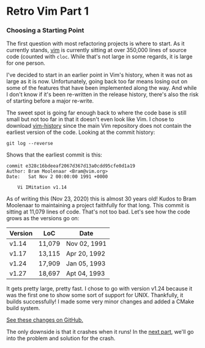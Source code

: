 Retro Vim Part 1
================

### Choosing a Starting Point

The first question with most refactoring projects is where to start.
As it currently stands, [vim](https://github.com/vim/vim) is currently
sitting at over 350,000 lines of source code (counted with `cloc`. While
that's not large in some regards, it is large for one person.

I've decided to start in an earlier point in Vim's history, when it was
not as large as it is now. Unfortunately, going back too far means losing
out on some of the features that have been implemented along the way. And
while I don't know if it's been re-written in the release history, there's
also the risk of starting before a major re-write.

The sweet spot is going far enough back to where the code base is still small
but not too far in that it doesn't even look like Vim. I chose to download
[vim-history](https://github.com/vim/vim-history) since the main Vim repository
does not contain the earliest version of the code. Looking at the commit history:

```
git log --reverse
```

Shows that the earliest commit is this:

```
commit e328c16bdeeaf2067d367d13a0cdd95cfe0d1a19
Author: Bram Moolenaar <Bram@vim.org>
Date:   Sat Nov 2 00:00:00 1991 +0000

    Vi IMitation v1.14
```

As of writing this (Nov 23, 2020) this is almost 30 years old!
Kudos to Bram Moolenaar to maintaining a project faithfully for that long.
This commit is sitting at 11,079 lines of code. That's not too bad. Let's
see how the code grows as the versions go on:

| Version | LoC    | Date         |
|---------|--------|--------------|
| v1.14   | 11,079 | Nov 02, 1991 |
| v1.17   | 13,115 | Apr 20, 1992 |
| v1.24   | 17,909 | Jan 05, 1993 |
| v1.27   | 18,697 | Apt 04, 1993 |

It gets pretty large, pretty fast. I chose to go with version v1.24 because
it was the first one to show some sort of support for UNIX. Thankfully, it
builds successfully! I made some very minor changes and added a CMake build system.

[See these changes on GitHub.](https://github.com/tay10r/greybeard-vim/tree/4c3ccb6e74956687713f8297db3e26c5e6ba6f07)

The only downside is that it crashes when it runs! In the [next part](greybeard-vim-pt2.md), we'll
go into the problem and solution for the crash.
